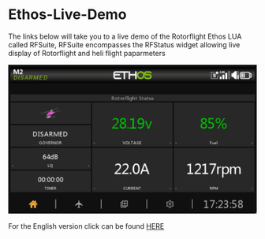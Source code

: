 # Ethos-Live-Demo

The links below will take you to a live demo of the Rotorflight Ethos LUA called RFSuite, RFSuite encompasses the RFStatus widget allowing live display of Rotorflight and heli flight paparmeters

![image](https://github.com/jimmy6616/Ethos-Live-Demo/blob/main/Suite-demo.jpg)

For the English version click can be found [HERE](https://ethos.studio1247.com/nightly16/X20PRO_FCC?backup=https:%2F%2Fgithub.com%2Frotorflight%2Frotorflight-lua-ethos-suite%2Fraw%2Frefs%2Fheads%2Fmaster%2Fdemo%2FETHOS_20250319-1830.zip&reset=all&language=en)



